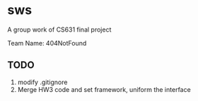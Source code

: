 sws
===

A group work of CS631 final project

Team Name: 404NotFound

## TODO
1. modify .gitignore
2. Merge HW3 code and set framework, uniform the interface
